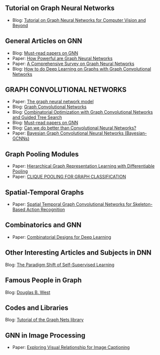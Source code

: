 
## <a name='tutorial'>Tutorial on Graph Neural Networks</a>
 * Blog: [Tutorial on Graph Neural Networks for Computer Vision and Beyond](https://medium.com/@BorisAKnyazev/tutorial-on-graph-neural-networks-for-computer-vision-and-beyond-part-1-3d9fada3b80d)
 
## <a name='general'>General Articles on GNN</a>
 * Blog: [Must-read papers on GNN](https://github.com/thunlp/GNNPapers)
 * Paper: [How Powerful are Graph Neural Networks](https://arxiv.org/abs/1810.00826)
 * Paper: [A Comprehensive Survey on Graph Neural Networks](https://arxiv.org/abs/1901.00596)
 * Blog: [How to do Deep Learning on Graphs with Graph Convolutional Networks](https://towardsdatascience.com/how-to-do-deep-learning-on-graphs-with-graph-convolutional-networks-62acf5b143d0)

## <a name='gnn'>GRAPH CONVOLUTIONAL NETWORKS</a>
  * Paper: [The graph neural network model](https://persagen.com/files/misc/scarselli2009graph.pdf) 
  * Blog: [Graph Convolutional Networks](http://tkipf.github.io/graph-convolutional-networks/)
  * Blog: [Combinatorial Optimization with Graph Convolutional Networks and Guided Tree Search](https://github.com/intel-isl/nphard)
  * Blog: [Must-read papers on GNN](https://github.com/thunlp/GNNPapers)
  * Blog: [Can we do better than Convolutional Neural Networks?](https://towardsdatascience.com/can-we-do-better-than-convolutional-neural-networks-46ed90fed807)
  * Paper: [Bayesian Graph Convolutional Neural Networks (Bayesian-GCNNs)](https://arxiv.org/abs/1811.11103v1)

## <a name='poolinggnn'>Graph Pooling Modules</a>
 * Paper: [Hierarchical Graph Representation Learning with Differentiable Pooling](https://arxiv.org/abs/1806.08804)
 * Paper: [CLIQUE POOLING FOR GRAPH CLASSIFICATION](https://rlgm.github.io/papers/56.pdf)

## <a name='spatial-temporal'>Spatial-Temporal Graphs</a>
 * Paper: [Spatial Temporal Graph Convolutional Networks for Skeleton-Based Action Recognition](https://arxiv.org/abs/1801.07455)
 
## <a name='combinatorics'>Combinatorics and GNN</a>
 * Paper: [Combinatorial Designs for Deep Learning](https://arxiv.org/abs/1809.08404)

## <a name='articles'>Other Interesting Articles and Subjects in DNN</a>
 Blog: [The Paradigm Shift of Self-Supervised Learning](https://medium.com/intuitionmachine/the-paradigm-shift-of-self-supervised-learning-744a6819ce08)
 
## <a name="people">Famous People in Graph</a>
  Blog: [Douglas B. West](https://faculty.math.illinois.edu/~west/)

## <a name="code">Codes and Libraries</a>
 Blog: [Tutorial of the Graph Nets library](https://colab.research.google.com/github/deepmind/graph_nets/blob/master/graph_nets/demos/graph_nets_basics.ipynb#scrollTo=Tc355RxEak3h)
 
 ## <a name="image">GNN in Image Processing</a>
  * Paper: [Exploring Visual Relationship for Image Captioning](https://arxiv.org/abs/1809.07041)
